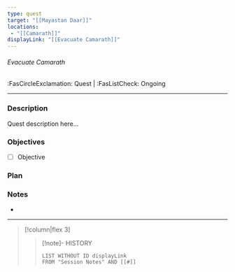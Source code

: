 ```yaml
---
type: quest
target: "[[Mayastan Daar]]"
locations:
 - "[[Camarath]]"
displayLink: "[[Evacuate Camarath]]"
---
```

###### Evacuate Camarath
<span class="sub2">:FasCircleExclamation: Quest | :FasListCheck: Ongoing</span>
___

### Description
Quest description here...

### Objectives
 - [ ] Objective

### Plan


### Notes
-

___
> [!column|flex 3]
>>[!note]- HISTORY
>>```dataview
>>LIST WITHOUT ID displayLink
>>FROM "Session Notes" AND [[#]]